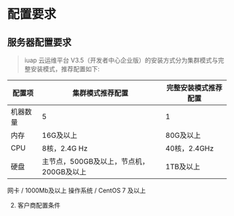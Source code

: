 # 配置要求

## 服务器配置要求
> iuap 云运维平台 V3.5（开发者中心企业版）的安装方式分为集群模式与完整安装模式，推荐配置如下:

配置项 | 集群模式推荐配置 | 完整安装模式推荐配置
---|---|---
机器数量 | 5 | 1
内存 | 16G及以上 | 80G及以上
CPU  | 8核，2.4G Hz|40核，2.4GHz
硬盘 | 主节点，500GB及以上，节点机，200GB及以上|1TB及以上
网卡 / 1000Mb及以上
操作系统 / CentOS 7 及以上

2. 客户商配置条件
